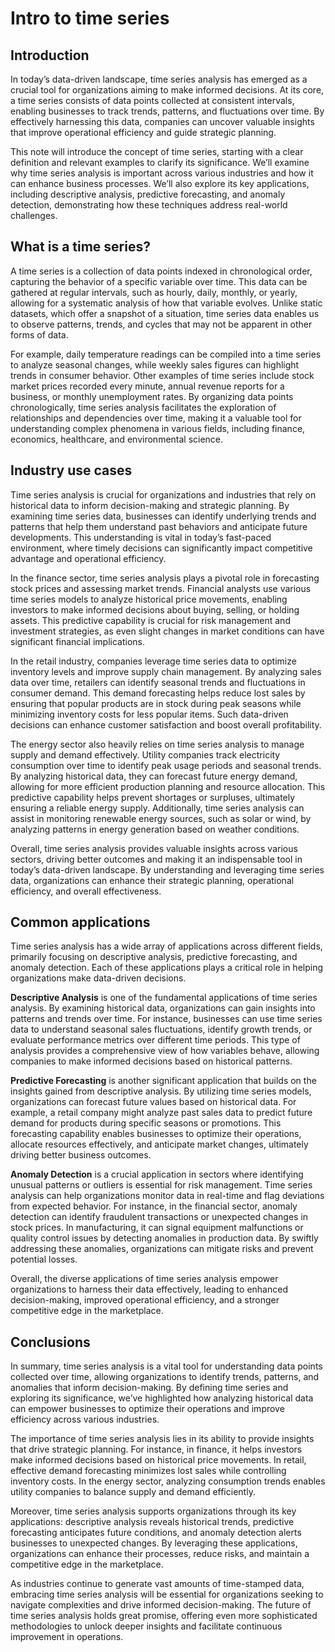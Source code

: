 # Intro to time series

## Introduction

In today’s data-driven landscape, time series analysis has emerged as a crucial tool for organizations aiming to make informed decisions. At its core, a time series consists of data points collected at consistent intervals, enabling businesses to track trends, patterns, and fluctuations over time. By effectively harnessing this data, companies can uncover valuable insights that improve operational efficiency and guide strategic planning.

This note will introduce the concept of time series, starting with a clear definition and relevant examples to clarify its significance. We’ll examine why time series analysis is important across various industries and how it can enhance business processes. We’ll also explore its key applications, including descriptive analysis, predictive forecasting, and anomaly detection, demonstrating how these techniques address real-world challenges.

## What is a time series?

A time series is a collection of data points indexed in chronological order, capturing the behavior of a specific variable over time. This data can be gathered at regular intervals, such as hourly, daily, monthly, or yearly, allowing for a systematic analysis of how that variable evolves. Unlike static datasets, which offer a snapshot of a situation, time series data enables us to observe patterns, trends, and cycles that may not be apparent in other forms of data.

For example, daily temperature readings can be compiled into a time series to analyze seasonal changes, while weekly sales figures can highlight trends in consumer behavior. Other examples of time series include stock market prices recorded every minute, annual revenue reports for a business, or monthly unemployment rates. By organizing data points chronologically, time series analysis facilitates the exploration of relationships and dependencies over time, making it a valuable tool for understanding complex phenomena in various fields, including finance, economics, healthcare, and environmental science.


## Industry use cases

Time series analysis is crucial for organizations and industries that rely on historical data to inform decision-making and strategic planning. By examining time series data, businesses can identify underlying trends and patterns that help them understand past behaviors and anticipate future developments. This understanding is vital in today’s fast-paced environment, where timely decisions can significantly impact competitive advantage and operational efficiency.

In the finance sector, time series analysis plays a pivotal role in forecasting stock prices and assessing market trends. Financial analysts use various time series models to analyze historical price movements, enabling investors to make informed decisions about buying, selling, or holding assets. This predictive capability is crucial for risk management and investment strategies, as even slight changes in market conditions can have significant financial implications.

In the retail industry, companies leverage time series data to optimize inventory levels and improve supply chain management. By analyzing sales data over time, retailers can identify seasonal trends and fluctuations in consumer demand. This demand forecasting helps reduce lost sales by ensuring that popular products are in stock during peak seasons while minimizing inventory costs for less popular items. Such data-driven decisions can enhance customer satisfaction and boost overall profitability.

The energy sector also heavily relies on time series analysis to manage supply and demand effectively. Utility companies track electricity consumption over time to identify peak usage periods and seasonal trends. By analyzing historical data, they can forecast future energy demand, allowing for more efficient production planning and resource allocation. This predictive capability helps prevent shortages or surpluses, ultimately ensuring a reliable energy supply. Additionally, time series analysis can assist in monitoring renewable energy sources, such as solar or wind, by analyzing patterns in energy generation based on weather conditions.

Overall, time series analysis provides valuable insights across various sectors, driving better outcomes and making it an indispensable tool in today’s data-driven landscape. By understanding and leveraging time series data, organizations can enhance their strategic planning, operational efficiency, and overall effectiveness.


## Common applications

Time series analysis has a wide array of applications across different fields, primarily focusing on descriptive analysis, predictive forecasting, and anomaly detection. Each of these applications plays a critical role in helping organizations make data-driven decisions.

**Descriptive Analysis** is one of the fundamental applications of time series analysis. By examining historical data, organizations can gain insights into patterns and trends over time. For instance, businesses can use time series data to understand seasonal sales fluctuations, identify growth trends, or evaluate performance metrics over different time periods. This type of analysis provides a comprehensive view of how variables behave, allowing companies to make informed decisions based on historical patterns.

**Predictive Forecasting** is another significant application that builds on the insights gained from descriptive analysis. By utilizing time series models, organizations can forecast future values based on historical data. For example, a retail company might analyze past sales data to predict future demand for products during specific seasons or promotions. This forecasting capability enables businesses to optimize their operations, allocate resources effectively, and anticipate market changes, ultimately driving better business outcomes.

**Anomaly Detection** is a crucial application in sectors where identifying unusual patterns or outliers is essential for risk management. Time series analysis can help organizations monitor data in real-time and flag deviations from expected behavior. For instance, in the financial sector, anomaly detection can identify fraudulent transactions or unexpected changes in stock prices. In manufacturing, it can signal equipment malfunctions or quality control issues by detecting anomalies in production data. By swiftly addressing these anomalies, organizations can mitigate risks and prevent potential losses.

Overall, the diverse applications of time series analysis empower organizations to harness their data effectively, leading to enhanced decision-making, improved operational efficiency, and a stronger competitive edge in the marketplace.

## Conclusions

In summary, time series analysis is a vital tool for understanding data points collected over time, allowing organizations to identify trends, patterns, and anomalies that inform decision-making. By defining time series and exploring its significance, we’ve highlighted how analyzing historical data can empower businesses to optimize their operations and improve efficiency across various industries.

The importance of time series analysis lies in its ability to provide insights that drive strategic planning. For instance, in finance, it helps investors make informed decisions based on historical price movements. In retail, effective demand forecasting minimizes lost sales while controlling inventory costs. In the energy sector, analyzing consumption trends enables utility companies to balance supply and demand efficiently.

Moreover, time series analysis supports organizations through its key applications: descriptive analysis reveals historical trends, predictive forecasting anticipates future conditions, and anomaly detection alerts businesses to unexpected changes. By leveraging these applications, organizations can enhance their processes, reduce risks, and maintain a competitive edge in the marketplace.

As industries continue to generate vast amounts of time-stamped data, embracing time series analysis will be essential for organizations seeking to navigate complexities and drive informed decision-making. The future of time series analysis holds great promise, offering even more sophisticated methodologies to unlock deeper insights and facilitate continuous improvement in operations.
